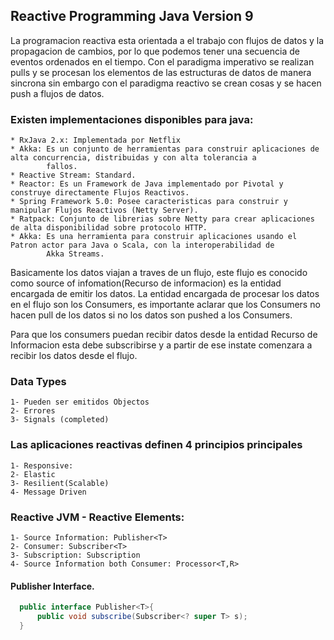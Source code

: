 ## Reactive Programming Java Version 9

La programacion reactiva esta orientada a el trabajo con flujos de datos y la propagacion de cambios, por lo que podemos tener
una secuencia de eventos ordenados en el tiempo. Con el paradigma imperativo se realizan pulls y se procesan los elementos de
las estructuras de datos de manera sincrona sin embargo con el paradigma reactivo se crean cosas y se hacen push a flujos de datos.


### Existen implementaciones disponibles para java:
	* RxJava 2.x: Implementada por Netflix
    * Akka: Es un conjunto de herramientas para construir aplicaciones de alta concurrencia, distribuidas y con alta tolerancia a
    		fallos.
    * Reactive Stream: Standard.
    * Reactor: Es un Framework de Java implementado por Pivotal y construye directamente Flujos Reactivos.
    * Spring Framework 5.0: Posee caracteristicas para construir y manipular Flujos Reactivos (Netty Server).
    * Ratpack: Conjunto de librerias sobre Netty para crear aplicaciones de alta disponibilidad sobre protocolo HTTP.
    * Akka: Es una herramienta para construir aplicaciones usando el Patron actor para Java o Scala, con la interoperabilidad de
    		Akka Streams.
    
 Basicamente los datos viajan a traves de un flujo, este flujo es conocido como source of infomation(Recurso de informacion) es 
 la entidad encargada de emitir los datos. La entidad encargada de procesar los datos en el flujo son los Consumers, es importante 
 aclarar que los Consumers no hacen pull de los datos si no los datos son pushed a los Consumers.
 
 Para que los consumers puedan recibir datos desde la entidad Recurso de Informacion esta debe subscribirse y a partir de ese instate
 comenzara a recibir los datos desde el flujo. 
 
 ### Data Types
 	1- Pueden ser emitidos Objectos
    2- Errores 
    3- Signals (completed)
    
### Las aplicaciones reactivas definen 4 principios principales
    1- Responsive: 
    2- Elastic
    3- Resilient(Scalable)
    4- Message Driven
  
### Reactive JVM - Reactive Elements:
  	1- Source Information: Publisher<T>
    2- Consumer: Subscriber<T>
    3- Subscription: Subscription
    4- Source Information both Consumer: Processor<T,R>

#### Publisher Interface.
   ```java
     public interface Publisher<T>{
         public void subscribe(Subscriber<? super T> s);
     }
   
   ``` 
    
    
    
  

